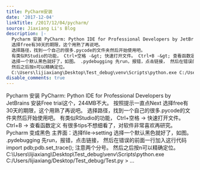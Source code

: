 ```yaml
---
title: PyCharm安装
date: '2017-12-04'
linkTitle: /2017/12/04/pycharm/
source: Jiaxiang Li's Blog
description: |-
  Pycharm 安装 PyCharm: Python IDE for Professional Developers by JetBrains 安装Free trial这个，244MB不大。 按照提示一直点Next
  选择free有30天的期限，这个用熟了再说吧。
  选择路径，找到一个自己的很多.pycode的文件夹然后开始使用吧。
  有类似RStudio的功能， Ctrl+空格 -&gt; 快速打开文件。 Ctrl+B -&gt; 查看函数定义 有很多tips不想细看了，对软件非常喜欢再研究。 Pycharm 变成黑色 主界面：选择file-&gt;setting
  选择一个默认黑色就好了，如图。 .pydebugging 先run，报错，点击链接， 然后在错误的前面一行加入这行代码 import pdb;pdb.set_trace(); 注意两个分号。
  然后之后按n可以精确定位。
  C:\Users\lijiaxiang\Desktop\Test_debug\venv\Scripts\python.exe C:/Users/lijiaxiang/Desktop/Test_debug/Test.py &gt; ...
disable_comments: true
---
```

Pycharm 安装 PyCharm: Python IDE for Professional Developers by JetBrains 安装Free trial这个，244MB不大。 按照提示一直点Next
选择free有30天的期限，这个用熟了再说吧。
选择路径，找到一个自己的很多.pycode的文件夹然后开始使用吧。
有类似RStudio的功能， Ctrl+空格 -&gt; 快速打开文件。 Ctrl+B -&gt; 查看函数定义 有很多tips不想细看了，对软件非常喜欢再研究。 Pycharm 变成黑色 主界面：选择file-&gt;setting
选择一个默认黑色就好了，如图。 .pydebugging 先run，报错，点击链接， 然后在错误的前面一行加入这行代码 import pdb;pdb.set_trace(); 注意两个分号。
然后之后按n可以精确定位。
C:\Users\lijiaxiang\Desktop\Test_debug\venv\Scripts\python.exe C:/Users/lijiaxiang/Desktop/Test_debug/Test.py &gt; ...